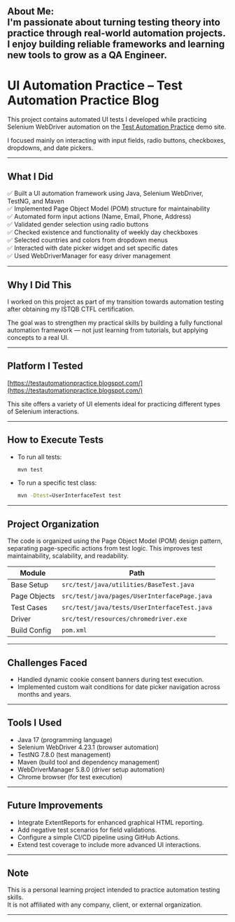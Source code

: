 **About Me:**  
I'm passionate about turning testing theory into practice through real-world automation projects. I enjoy building reliable frameworks and learning new tools to grow as a QA Engineer.
---

# UI Automation Practice – Test Automation Practice Blog

This project contains automated UI tests I developed while practicing Selenium WebDriver automation on the [Test Automation Practice](https://testautomationpractice.blogspot.com/) demo site.

I focused mainly on interacting with input fields, radio buttons, checkboxes, dropdowns, and date pickers.

---

## What I Did
✅ Built a UI automation framework using Java, Selenium WebDriver, TestNG, and Maven  
✅ Implemented Page Object Model (POM) structure for maintainability  
✅ Automated form input actions (Name, Email, Phone, Address)  
✅ Validated gender selection using radio buttons  
✅ Checked existence and functionality of weekly day checkboxes  
✅ Selected countries and colors from dropdown menus  
✅ Interacted with date picker widget and set specific dates  
✅ Used WebDriverManager for easy driver management  

---

## Why I Did This
I worked on this project as part of my transition towards automation testing after obtaining my ISTQB CTFL certification.

The goal was to strengthen my practical skills by building a fully functional automation framework — not just learning from tutorials, but applying concepts to a real UI.

---

## Platform I Tested
[https://testautomationpractice.blogspot.com/](https://testautomationpractice.blogspot.com/)

This site offers a variety of UI elements ideal for practicing different types of Selenium interactions.

---

## How to Execute Tests
- To run all tests:
  ```bash
  mvn test
  ```
- To run a specific test class:
  ```bash
  mvn -Dtest=UserInterfaceTest test
  ```


---

## Project Organization
The code is organized using the Page Object Model (POM) design pattern, separating page-specific actions from test logic. This improves test maintainability, scalability, and readability.

| Module         | Path                                |
|----------------|-------------------------------------|
| Base Setup     | `src/test/java/utilities/BaseTest.java` |
| Page Objects   | `src/test/java/pages/UserInterfacePage.java` |
| Test Cases     | `src/test/java/tests/UserInterfaceTest.java` |
| Driver         | `src/test/resources/chromedriver.exe` |
| Build Config   | `pom.xml` |

---

## Challenges Faced
- Handled dynamic cookie consent banners during test execution.
- Implemented custom wait conditions for date picker navigation across months and years.

---

## Tools I Used
- Java 17 (programming language)
- Selenium WebDriver 4.23.1 (browser automation)
- TestNG 7.8.0 (test management)
- Maven (build tool and dependency management)
- WebDriverManager 5.8.0 (driver setup automation)
- Chrome browser (for test execution)

---

## Future Improvements
- Integrate ExtentReports for enhanced graphical HTML reporting.
- Add negative test scenarios for field validations.
- Configure a simple CI/CD pipeline using GitHub Actions.
- Extend test coverage to include more advanced UI interactions.

---

## Note
This is a personal learning project intended to practice automation testing skills.  
It is not affiliated with any company, client, or external organization.

---


